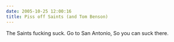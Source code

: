 ```yaml
---
date: 2005-10-25 12:00:16
title: Piss off Saints (and Tom Benson)
---
```

The Saints fucking suck.
Go to San Antonio,
So you can suck there.